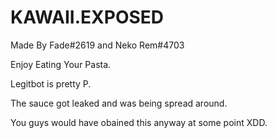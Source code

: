 # KAWAII.EXPOSED
Made By Fade#2619 and Neko Rem#4703

Enjoy Eating Your Pasta.

Legitbot is pretty P.

The sauce got leaked and was being spread around.


You guys would have obained this anyway at some point XDD.
